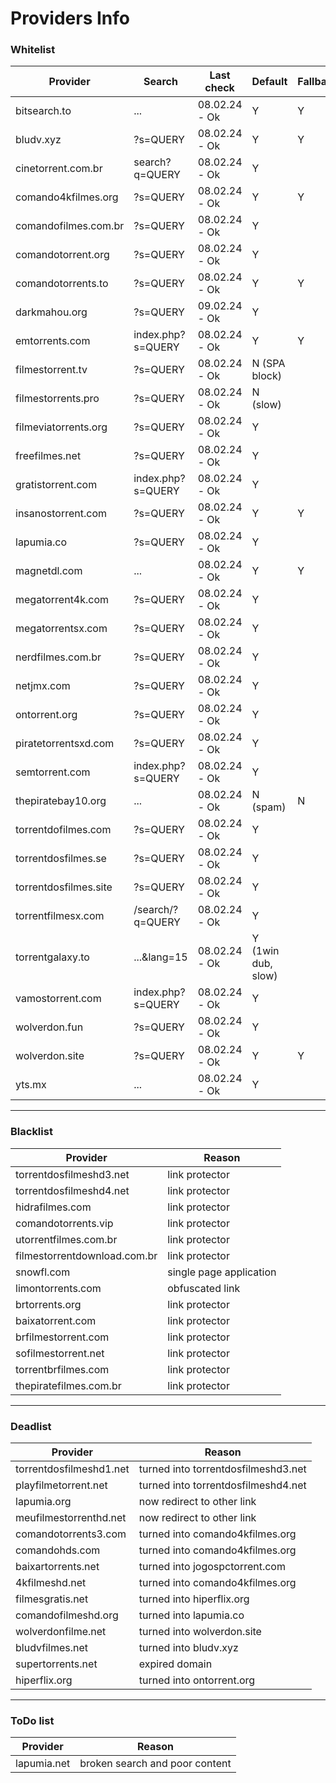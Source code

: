 # Providers Info

### Whitelist

| **Provider**            | **Search**                    | **Last check**         | **Default**         | **Fallback** | **Group**      |
|-------------------------|-------------------------------|------------------------|---------------------|--------------|----------------|
| bitsearch.to            | ...                           | 08.02.24 - Ok          | Y                   | Y            |                |
| bludv.xyz               | ?s=QUERY                      | 08.02.24 - Ok          | Y                   | Y            | comando        |
| cinetorrent.com.br      | search?q=QUERY                | 08.02.24 - Ok          | Y                   |              |                |
| comando4kfilmes.org     | ?s=QUERY                      | 08.02.24 - Ok          | Y                   | Y            |                |
| comandofilmes.com.br    | ?s=QUERY                      | 08.02.24 - Ok          | Y                   |              |                |
| comandotorrent.org      | ?s=QUERY                      | 08.02.24 - Ok          | Y                   |              |                |
| comandotorrents.to      | ?s=QUERY                      | 08.02.24 - Ok          | Y                   | Y            |                |
| darkmahou.org           | ?s=QUERY                      | 09.02.24 - Ok          | Y                   |              |                |
| emtorrents.com          | index.php?s=QUERY             | 08.02.24 - Ok          | Y                   | Y            | ondebaixo      |
| filmestorrent.tv        | ?s=QUERY                      | 08.02.24 - Ok          | N (SPA block)       |              | filmes torrent |
| filmestorrents.pro      | ?s=QUERY                      | 08.02.24 - Ok          | N (slow)            |              |                |
| filmeviatorrents.org    | ?s=QUERY                      | 08.02.24 - Ok          | Y                   |              |                |
| freefilmes.net          | ?s=QUERY                      | 08.02.24 - Ok          | Y                   |              |                |
| gratistorrent.com       | index.php?s=QUERY             | 08.02.24 - Ok          | Y                   |              | ondebaixo      |
| insanostorrent.com      | ?s=QUERY                      | 08.02.24 - Ok          | Y                   | Y            |                |
| lapumia.co              | ?s=QUERY                      | 08.02.24 - Ok          | Y                   |              |                |
| magnetdl.com            | ...                           | 08.02.24 - Ok          | Y                   | Y            |                |
| megatorrent4k.com       | ?s=QUERY                      | 08.02.24 - Ok          | Y                   |              |                |
| megatorrentsx.com       | ?s=QUERY                      | 08.02.24 - Ok          | Y                   |              |                |
| nerdfilmes.com.br       | ?s=QUERY                      | 08.02.24 - Ok          | Y                   |              |                |
| netjmx.com              | ?s=QUERY                      | 08.02.24 - Ok          | Y                   |              |                |
| ontorrent.org           | ?s=QUERY                      | 08.02.24 - Ok          | Y                   |              |                |
| piratetorrentsxd.com    | ?s=QUERY                      | 08.02.24 - Ok          | Y                   |              |                |
| semtorrent.com          | index.php?s=QUERY             | 08.02.24 - Ok          | Y                   |              | ondebaixo      |
| thepiratebay10.org      | ...                           | 08.02.24 - Ok          | N (spam)            | N            |                |
| torrentdofilmes.com     | ?s=QUERY                      | 08.02.24 - Ok          | Y                   |              | comando        |
| torrentdosfilmes.se     | ?s=QUERY                      | 08.02.24 - Ok          | Y                   |              | filmes torrent |
| torrentdosfilmes.site   | ?s=QUERY                      | 08.02.24 - Ok          | Y                   |              |                |
| torrentfilmesx.com      | /search/?q=QUERY              | 08.02.24 - Ok          | Y                   |              |                |
| torrentgalaxy.to        | ...&lang=15                   | 08.02.24 - Ok          | Y (1win dub, slow)  |              |                |
| vamostorrent.com        | index.php?s=QUERY             | 08.02.24 - Ok          | Y                   |              | ondebaixo      |
| wolverdon.fun           | ?s=QUERY                      | 08.02.24 - Ok          | Y                   |              |                |
| wolverdon.site          | ?s=QUERY                      | 08.02.24 - Ok          | Y                   | Y            | comando        |
| yts.mx                  | ...                           | 08.02.24 - Ok          | Y                   |              |                |

---

### Blacklist

| **Provider**                 | **Reason**      |
|------------------------------|-----------------|
| torrentdosfilmeshd3.net      | link protector  |
| torrentdosfilmeshd4.net      | link protector  |
| hidrafilmes.com | link protector |
| comandotorrents.vip | link protector |
| utorrentfilmes.com.br | link protector |
| filmestorrentdownload.com.br | link protector |
| snowfl.com | single page application |
| limontorrents.com | obfuscated link |
| brtorrents.org | link protector |
| baixatorrent.com | link protector |
| brfilmestorrent.com | link protector |
| sofilmestorrent.net | link protector |
| torrentbrfilmes.com | link protector |
| thepiratefilmes.com.br | link protector |

---

### Deadlist

| **Provider**                 | **Reason**      |
|------------------------------|-----------------|
| torrentdosfilmeshd1.net | turned into torrentdosfilmeshd3.net |
| playfilmetorrent.net | turned into torrentdosfilmeshd4.net |
| lapumia.org | now redirect to other link |
| meufilmestorrenthd.net | now redirect to other link |
| comandotorrents3.com | turned into comando4kfilmes.org |
| comandohds.com | turned into comando4kfilmes.org |
| baixartorrents.net | turned into jogospctorrent.com |
| 4kfilmeshd.net | turned into comando4kfilmes.org |
| filmesgratis.net | turned into hiperflix.org |
| comandofilmeshd.org | turned into lapumia.co |
| wolverdonfilme.net | turned into wolverdon.site |
| bludvfilmes.net | turned into bludv.xyz |
| supertorrents.net | expired domain |
| hiperflix.org | turned into ontorrent.org |

---

### ToDo list

| **Provider**                 | **Reason**      |
|------------------------------|-----------------|
| lapumia.net | broken search and poor content |
